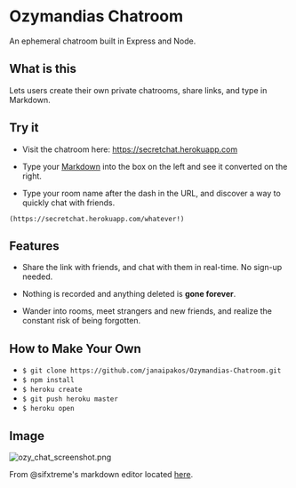 # Ozymandias Chatroom
An ephemeral chatroom built in Express and Node.

## What is this
Lets users create their own private chatrooms, share links, and type in Markdown.

## Try it
- Visit the chatroom here: https://secretchat.herokuapp.com

- Type your [Markdown](https://github.com/adam-p/markdown-here/wiki/Markdown-Cheatsheet) into the box on the left and see it converted on the right.

- Type your room name after the dash in the URL, and discover a way to quickly chat with friends.

`(https://secretchat.herokuapp.com/whatever!)`

## Features

- Share the link with friends, and chat with them in real-time. No sign-up needed.

- Nothing is recorded and anything deleted is **gone forever**.

- Wander into rooms, meet strangers and new friends, and realize the constant risk of being forgotten.

## How to Make Your Own
- `$ git clone https://github.com/janaipakos/Ozymandias-Chatroom.git`
- `$ npm install`
- `$ heroku create`
- `$ git push heroku master`
- `$ heroku open`

## Image
![ozy_chat_screenshot.png][1]

From @sifxtreme's markdown editor located [here](https://github.com/sifxtreme/realtime-markdown-viewer).

[1]: https://github.com/janaipakos/Ozymandias-Chatroom/blob/master//public/ozy_chat_screenshot.png
